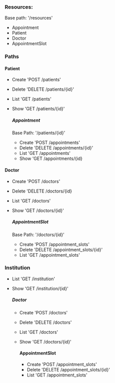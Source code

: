 ### Resources:

Base path: '/resources'

- Appointment
- Patient
- Doctor
- AppointmentSlot

### Paths

#### Patient

- Create 'POST /patients'
- Delete 'DELETE /patients/{id}'
- List 'GET /patients'
- Show 'GET /patients/{id}'

    ##### Appointment #####
    Base Path: '/patients/{id}'

    - Create 'POST /appointments'
    - Delete 'DELETE /appointments/{id}'
    - List 'GET /appointments'
    - Show 'GET /appointments/{id}


#### Doctor

- Create 'POST /doctors'
- Delete 'DELETE /doctors/{id}
- List 'GET /doctors'
- Show 'GET /doctors/{id}'

    ##### AppointmentSlot #####
    Base Path: '/doctors/{id}'

    - Create 'POST /appointment_slots'
    - Delete 'DELETE /appointment_slots/{id}'
    - List 'GET /appointment_slots'

### Institution

- List 'GET /institution'
- Show 'GET /institution/{id}'

    ##### Doctor #####

    - Create 'POST /doctors'
    - Delete 'DELETE /doctors'
    - List 'GET /doctors'
    - Show 'GET /doctors/{id}'

        #### AppointmentSlot ####

        - Create 'POST /appointment_slots'
        - Delete 'DELETE /appointment_slots/{id}'
        - List 'GET /appointment_slots'
